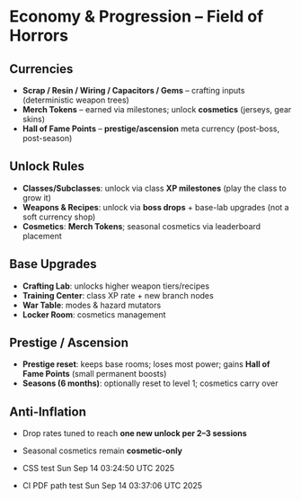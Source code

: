 # Economy & Progression – Field of Horrors

## Currencies
- **Scrap / Resin / Wiring / Capacitors / Gems** – crafting inputs (deterministic weapon trees)
- **Merch Tokens** – earned via milestones; unlock **cosmetics** (jerseys, gear skins)
- **Hall of Fame Points** – **prestige/ascension** meta currency (post-boss, post-season)

## Unlock Rules
- **Classes/Subclasses**: unlock via class **XP milestones** (play the class to grow it)
- **Weapons & Recipes**: unlock via **boss drops** + base-lab upgrades (not a soft currency shop)
- **Cosmetics**: **Merch Tokens**; seasonal cosmetics via leaderboard placement

## Base Upgrades
- **Crafting Lab**: unlocks higher weapon tiers/recipes
- **Training Center**: class XP rate + new branch nodes
- **War Table**: modes & hazard mutators
- **Locker Room**: cosmetics management

## Prestige / Ascension
- **Prestige reset**: keeps base rooms; loses most power; gains **Hall of Fame Points** (small permanent boosts)
- **Seasons (6 months)**: optionally reset to level 1; cosmetics carry over

## Anti-Inflation
- Drop rates tuned to reach **one new unlock per 2–3 sessions**
- Seasonal cosmetics remain **cosmetic-only**

- CSS test Sun Sep 14 03:24:50 UTC 2025
- CI PDF path test Sun Sep 14 03:37:06 UTC 2025
